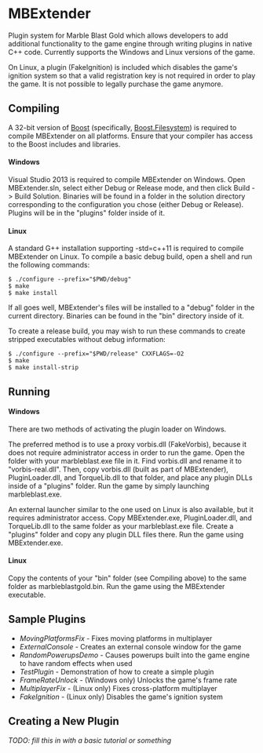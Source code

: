MBExtender
==========

Plugin system for Marble Blast Gold which allows developers to add additional functionality to the game engine through writing plugins in native C++ code. Currently supports the Windows and Linux versions of the game.

On Linux, a plugin (FakeIgnition) is included which disables the game's ignition system so that a valid registration key is not required in order to play the game. It is not possible to legally purchase the game anymore.

Compiling
---------

A 32-bit version of [Boost](http://www.boost.org/) (specifically, [Boost.Filesystem](http://www.boost.org/doc/libs/1_56_0/libs/filesystem/doc/index.htm)) is required to compile MBExtender on all platforms. Ensure that your compiler has access to the Boost includes and libraries.

#### Windows ####
Visual Studio 2013 is required to compile MBExtender on Windows. Open MBExtender.sln, select either Debug or Release mode, and then click Build -> Build Solution. Binaries will be found in a folder in the solution directory corresponding to the configuration you chose (either Debug or Release). Plugins will be in the "plugins" folder inside of it.

#### Linux ####
A standard G++ installation supporting -std=c++11 is required to compile MBExtender on Linux. To compile a basic debug build, open a shell and run the following commands:
```
$ ./configure --prefix="$PWD/debug"
$ make
$ make install
```
If all goes well, MBExtender's files will be installed to a "debug" folder in the current directory. Binaries can be found in the "bin" directory inside of it.

To create a release build, you may wish to run these commands to create stripped executables without debug information:
```
$ ./configure --prefix="$PWD/release" CXXFLAGS=-O2
$ make
$ make install-strip
```

Running
-------

#### Windows ####
There are two methods of activating the plugin loader on Windows.

The preferred method is to use a proxy vorbis.dll (FakeVorbis), because it does not require administrator access in order to run the game. Open the folder with your marbleblast.exe file in it. Find vorbis.dll and rename it to "vorbis-real.dll". Then, copy vorbis.dll (built as part of MBExtender), PluginLoader.dll, and TorqueLib.dll to that folder, and place any plugin DLLs inside of a "plugins" folder. Run the game by simply launching marbleblast.exe.

An external launcher similar to the one used on Linux is also available, but it requires administrator access. Copy MBExtender.exe, PluginLoader.dll, and TorqueLib.dll to the same folder as your marbleblast.exe file. Create a "plugins" folder and copy any plugin DLL files there. Run the game using MBExtender.exe.

#### Linux ####
Copy the contents of your "bin" folder (see Compiling above) to the same folder as marbleblastgold.bin. Run the game using the MBExtender executable.

Sample Plugins
--------------

+ *MovingPlatformsFix* - Fixes moving platforms in multiplayer
+ *ExternalConsole* - Creates an external console window for the game
+ *RandomPowerupsDemo* - Causes powerups built into the game engine to have random effects when used
+ *TestPlugin* - Demonstration of how to create a simple plugin
+ *FrameRateUnlock* - (Windows only) Unlocks the game's frame rate
+ *MultiplayerFix* - (Linux only) Fixes cross-platform multiplayer
+ *FakeIgnition* - (Linux only) Disables the game's ignition system

Creating a New Plugin
---------------------

*TODO: fill this in with a basic tutorial or something*
